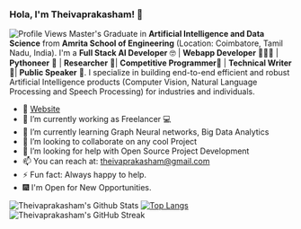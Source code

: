 ### Hola, I'm Theivaprakasham! 👋

![Profile Views](https://komarev.com/ghpvc/?username=Theivaprakasham)
Master's Graduate in **Artificial Intelligence and Data Science** from <b> Amrita School of Engineering</b> (Location: Coimbatore, Tamil Nadu, India).
 I'm a <b> Full Stack AI Developer</b>  🤓 | <b>Webapp Developer</b> 👨🏻‍💻 | <b>Pythoneer</b> 🐍 | <b>Researcher</b> 📝| <b>Competitive Programmer</b>🤠 | <b>Technical Writer</b> 🤭| <b>Public Speaker</b> 🥳.
 I specialize in building end-to-end efficient and robust Artificial Intelligence products (Computer Vision, Natural Language Processing and Speech Processing) for industries and individuals.

- 🚩 [Website](https://theivaprakasham.github.io/)
- 🔭 I’m currently working as Freelancer 💻
- 🌱 I’m currently learning Graph Neural networks, Big Data Analytics
- 👯 I’m looking to collaborate on any cool Project
- 🤔 I’m looking for help with Open Source Project Development 
- 📫 You can reach at: theivaprakasham@gmail.com
- ⚡ Fun fact: Always happy to help.
- 🎆 I'm Open for New Opportunities.

![Theivaprakasham's Github Stats](https://github-readme-stats.vercel.app/api?username=Theivaprakasham&show_icons=true)
[![Top Langs](https://github-readme-stats.vercel.app/api/top-langs/?username=Theivaprakasham&layout=compact)](https://github.com/Theivaprakasham)
![Theivaprakasham's GitHub Streak](https://github-readme-streak-stats.herokuapp.com/?user=Theivaprakasham)
